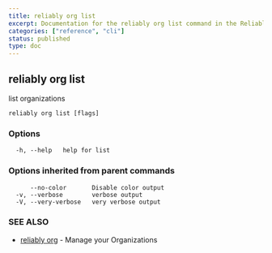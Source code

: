 ```yaml
---
title: reliably org list
excerpt: Documentation for the reliably org list command in the Reliably CLI
categories: ["reference", "cli"]
status: published
type: doc
---
```

## reliably org list

list organizations 

```
reliably org list [flags]
```

### Options

```
  -h, --help   help for list
```

### Options inherited from parent commands

```
      --no-color       Disable color output
  -v, --verbose        verbose output
  -V, --very-verbose   very verbose output
```

### SEE ALSO

* [reliably org](/docs/reference/cli/reliably-org/)	 - Manage your Organizations

